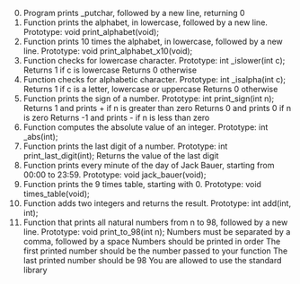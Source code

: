 0. Program prints _putchar, followed by a new line, returning 0
1. Function prints the alphabet, in lowercase, followed by a new line. Prototype: void print_alphabet(void);
2. Function prints 10 times the alphabet, in lowercase, followed by a new line. Prototype: void print_alphabet_x10(void);
3. Function checks for lowercase character.
Prototype: int _islower(int c);
Returns 1 if c is lowercase
Returns 0 otherwise
4. Function checks for alphabetic character.
Prototype: int _isalpha(int c);
Returns 1 if c is a letter, lowercase or uppercase
Returns 0 otherwise
5. Function prints the sign of a number.
Prototype: int print_sign(int n);
Returns 1 and prints + if n is greater than zero
Returns 0 and prints 0 if n is zero
Returns -1 and prints - if n is less than zero
6. Function computes the absolute value of an integer. Prototype: int _abs(int);
7. Function prints the last digit of a number.
Prototype: int print_last_digit(int);
Returns the value of the last digit
8. Function prints every minute of the day of Jack Bauer, starting from 00:00 to 23:59. Prototype: void jack_bauer(void);
9. Function prints the 9 times table, starting with 0. Prototype: void times_table(void);
10. Function adds two integers and returns the result. Prototype: int add(int, int);
11. Function that prints all natural numbers from n to 98, followed by a new line.
Prototype: void print_to_98(int n);
Numbers must be separated by a comma, followed by a space
Numbers should be printed in order
The first printed number should be the number passed to your function
The last printed number should be 98
You are allowed to use the standard library
